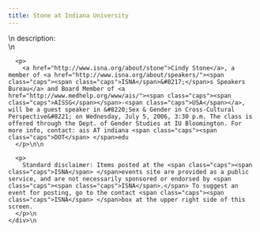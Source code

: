 ```yaml
---
title: Stone at Indiana University
---
```


<div class="flexinode-body flexinode-2">
  <div class="flexinode-textarea-1">
    <div class="form-item">
      \n <label>description:</label><br /> \n 
      
      <p>
        <a href="http://www.isna.org/about/stone">Cindy Stone</a>, a member of <a href="http://www.isna.org/about/speakers/"><span class="caps"><span class="caps">ISNA</span>&#8217;</span>s Speakers Bureau</a> and Board Member of <a href="http://www.medhelp.org/www/ais/"><span class="caps"><span class="caps">AISSG</span></span>-<span class="caps">USA</span></a>, will be a guest speaker in &#8220;Sex & Gender in Cross-Cultural Perspective&#8221; on Wednesday, July 5, 2006, 3:30 p.m. The class is offered through the Dept. of Gender Studies at IU Bloomington. For more info, contact: ais AT indiana <span class="caps"><span class="caps">DOT</span> </span>edu
      </p>\n\n
      
      <p>
        Standard disclaimer: Items posted at the <span class="caps"><span class="caps">ISNA</span> </span>events site are provided as a public service, and are not necessarily sponsored or endorsed by <span class="caps"><span class="caps">ISNA</span>.</span> To suggest an event for posting, go to the contact <span class="caps"><span class="caps">ISNA</span> </span>box at the upper right side of this screen.
      </p>\n
    </div>\n
  </div>
</div>